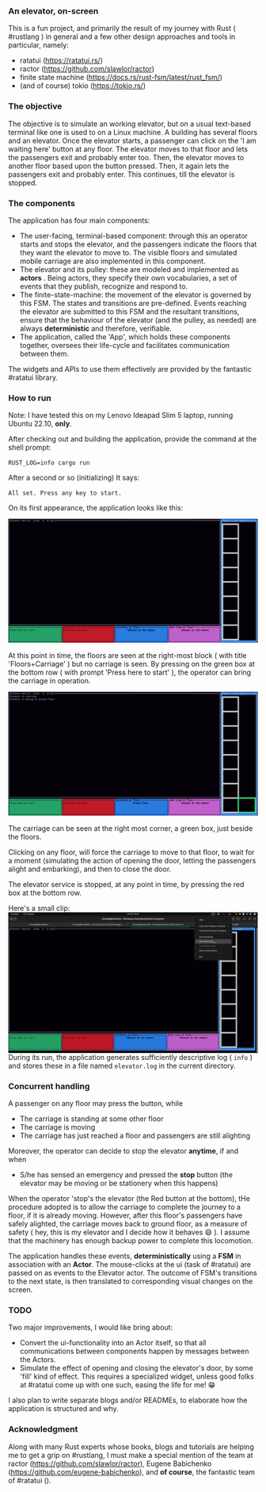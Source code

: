 
### An elevator, on-screen

This is a fun project, and primarily the result of my journey with Rust ( #rustlang ) in general and a few other design approaches and tools in particular, namely:

*   ratatui (https://ratatui.rs/)
*   ractor  (https://github.com/slawlor/ractor)
*   finite state machine (https://docs.rs/rust-fsm/latest/rust_fsm/)
*   (and of course) tokio (https://tokio.rs/)
   
### The objective

The objective is to simulate an working elevator, but on a usual text-based terminal like one is used to on a Linux machine. A building has several floors and an elevator. Once the elevator starts, a passenger can click on the 'I am waiting here' button at any floor. The elevator moves to that floor and lets the passengers exit and probably enter too. Then, the elevator moves to another floor based upon the button pressed. Then, it again lets the passengers exit and probably enter. This continues, till the elevator is stopped.

### The components

The application has four main components:

* The user-facing, terminal-based component: through this an operator starts and stops the elevator, and the passengers indicate the floors that they want the elevator to move to. The visible floors and simulated mobile carriage are also implemented in this component.
* The elevator and its pulley: these are modeled and implemented as __actors__ . Being actors, they specify their own vocabularies, a set of events that they publish, recognize and respond to.
* The finite-state-machine: the movement of the elevator is governed by this FSM. The states and transitions are pre-defined. Events reaching the elevator are submitted to this FSM and the resultant transitions, ensure that the behaviour of the elevator (and the pulley, as needed) are always **deterministic**  and therefore, verifiable.
* The application, called the 'App', which holds these components together, oversees their life-cycle and facilitates communication between them.

The widgets and APIs to use them effectively are provided by the fantastic #ratatui library.

### How to run

Note: I have tested this on my Lenovo Ideapad Slim 5 laptop, running Ubuntu 22.10, **only**. 

After checking out and building the application, provide the command at the shell prompt:

```shell
RUST_LOG=info cargo run
```
After a second or so (initializing) It says:

```shell
All set. Press any key to start.
```

On its first appearance, the application looks like this:

![At the start](first-screen.png)

At this point in time, the floors are seen at the right-most block ( with title 'Floors+Carriage' ) but no carriage is seen. By pressing on the green box at the bottom row ( with prompt 'Press here to start' ), the operator can bring the carriage in operation.

![carriage is seen](second-screen.png)

The carriage can be seen at the right most corner, a green box, just beside the floors.

Clicking on any floor, will force the carriage to move to that floor, to wait for a moment (simulating the action of opening the door, letting the passengers alight and embarking), and then to close the door.

The elevator service is stopped, at any point in time, by pressing the red box at the bottom row.

Here's a small clip: <img src="./elevator.gif" align="left"/>

During its run, the application generates sufficiently descriptive log ( `info` ) and stores these in a file named `elevator.log` in the current directory.

### Concurrent handling

A passenger on any floor may press the button, while

*   The carriage is standing at some other floor
*   The carriage is moving
*   The carriage has just reached a floor and passengers are still alighting

Moreover, the operator can decide to stop the elevator **anytime**, if and when
*   S/he has sensed an emergency and pressed the **stop** button (the elevator may be moving or be stationery when this happens)

When the operator 'stop's the elevator (the Red button at the bottom), tHe procedure adopted is to allow the carriage to complete the journey to a floor, if it is already moving. However, after this floor's passengers have safely alighted, the carriage moves back to ground floor, as a measure of safety ( hey, this is my elevator and I decide how it behaves :smile: ). I assume that the machinery has enough backup power to complete this locomotion.


The application handles these events, **deterministically** using a __FSM__ in association with an __Actor__. The mouse-clicks at the ui (task of #ratatui) are passed on as events to the Elevator actor. The outcome of FSM's transitions to the next state, is then translated to corresponding visual changes on the screen.

### TODO

Two major improvements, I would like bring about:
*   Convert the ui-functionality into an Actor itself, so that all communications between components happen by messages between the Actors.
*   Simulate the effect of opening and closing the elevator's door, by some 'fill' kind of effect. This requires a specialized widget, unless good folks at #ratatui come up with one such, easing the life for me!  😁
  
I also plan to write separate blogs and/or READMEs, to elaborate how the application is structured and why.  
  

### Acknowledgment

Along with many Rust experts whose books, blogs and tutorials are helping me to get a grip on #rustlang, I must make a special mention of the team at ractor (https://github.com/slawlor/ractor), Eugene Babichenko (https://github.com/eugene-babichenko), and **of course**, the fantastic team of #ratatui ().